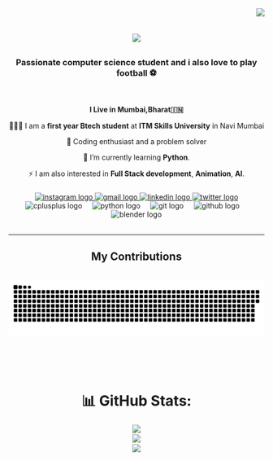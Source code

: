 <img align="right" src="https://visitor-badge.laobi.icu/badge?page_id=Jeevan-04.Jeevan-04" />

<h1 align="center">
    <img src="https://readme-typing-svg.herokuapp.com/?font=Righteous&size=35&center=true&vCenter=true&width=500&height=70&duration=4000&lines=Welcome+I'm+Husain+Hakim!;" />
</h1>

<h3 align="center">Passionate computer science student and i also love to play football ⚽️</h3>

<br/>

<div align="center">
 
     
 **I Live in Mumbai,Bharat🇮🇳**
 
 🧑🏻‍💻 I am a **first year Btech student** at **ITM Skills University** in Navi Mumbai
 
 🚀 Coding enthusiast and a problem solver

🌱 I’m currently learning **Python**.

⚡ I am also interested in **Full Stack development**, **Animation**, **AI**.


 </div>
 
###

<div align="center">
  <a href="https://www.instagram.com/sparshva_533/" target="_blank">
    <img src="https://img.shields.io/static/v1?message=Instagram&logo=instagram&label=&color=E4405F&logoColor=white&labelColor=&style=for-the-badge" height="31" alt="instagram logo"  />
  </a>
  <a href="https://mail.google.com/mail/?view=cm&fs=1&to=husain" target="_blank">
    <img src="https://img.shields.io/static/v1?message=Gmail&logo=gmail&label=&color=D14836&logoColor=white&labelColor=&style=for-the-badge" height="31" alt="gmail logo"  />
  </a>
  <a href="https://www.linkedin.com/in/husain-hakim-63a0a6293/" target="_blank">
    <img src="https://img.shields.io/static/v1?message=LinkedIn&logo=linkedin&label=&color=0077B5&logoColor=white&labelColor=&style=for-the-badge" height="31" alt="linkedin logo"  />
  </a>
  <a href="https://twitter.com/Husain533" target="_blank">
    <img src="https://img.shields.io/static/v1?message=Twitter&logo=twitter&label=&color=1DA1F2&logoColor=white&labelColor=&style=for-the-badge" height="31" alt="twitter logo"  />
  </a>
</div>


<div align="center">
  <img src="https://cdn.jsdelivr.net/gh/devicons/devicon/icons/cplusplus/cplusplus-original.svg" height="30" alt="cplusplus logo"  />
  <img width="12" />
  <img src="https://cdn.jsdelivr.net/gh/devicons/devicon/icons/python/python-original.svg" height="30" alt="python logo"  />
  <img width="12" />
  <img src="https://cdn.jsdelivr.net/gh/devicons/devicon/icons/git/git-original.svg" height="30" alt="git logo"  />
  <img width="12" />
  <img src="https://cdn.jsdelivr.net/gh/devicons/devicon/icons/github/github-original.svg" height="30" alt="github logo"  />
  <img width="12" />
  <img src="https://cdn.jsdelivr.net/gh/devicons/devicon/icons/blender/blender-original.svg" height="30" alt="blender logo"  />
</div>

<br/>
<hr/>

<div align="center">
  <h2> My Contributions </h2>
  <br>
  <img alt="snake eating my contributions" src="https://raw.githubusercontent.com/Jeevan-04/Jeevan-04/output/github-contribution-grid-snake.svg" />
  
  <br/><br/><br/>
</div>


<div align="center">
    
# 📊 GitHub Stats:
![](https://github-readme-stats.vercel.app/api?username=husainhakim&theme=flag-india&hide_border=false&include_all_commits=false&count_private=false)<br/>
![](https://github-readme-streak-stats.herokuapp.com/?user=husainhakim&theme=flag-india&hide_border=false)<br/>
![](https://github-readme-stats.vercel.app/api/top-langs/?username=husainhakim&theme=flag-india&hide_border=false&include_all_commits=false&count_private=false&layout=compact)



